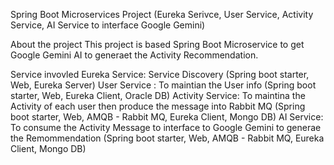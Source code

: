 Spring Boot Microservices Project
(Eureka Serivce, User Service, Activity Service, AI Service to interface Google Gemini)

About the project
This project is based Spring Boot Microservice to get Google Gemini AI to generaet the Activity Recommendation.

Service invovled
  Eureka Service: Service Discovery  (Spring boot starter, Web, Eureka Server)
  User Service : To maintian the User info (Spring boot starter, Web, Eureka Client, Oracle DB)
  Activity Service: To maintina the Activity of each user then produce the message into Rabbit MQ (Spring boot starter, Web, AMQB - Rabbit MQ,  Eureka Client, Mongo DB)
  AI Service: To consume the Activity Message to interface to Google Gemini to generae the Remommendation (Spring boot starter, Web, AMQB - Rabbit MQ,  Eureka Client, Mongo DB)


